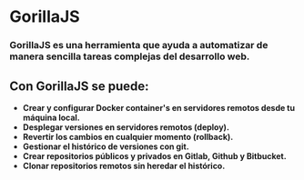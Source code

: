 # GorillaJS
### GorillaJS es una herramienta que ayuda a automatizar de manera sencilla tareas complejas del desarrollo web.

## Con GorillaJS se puede:
* **Crear y configurar Docker container's en servidores remotos desde tu máquina local.**
* **Desplegar versiones en servidores remotos (deploy).**
* **Revertir los cambios en cualquier momento (rollback).**
* **Gestionar el histórico de versiones con git.**
* **Crear repositorios públicos y privados en Gitlab, Github y Bitbucket.**
* **Clonar repositorios remotos sin heredar el histórico.**




